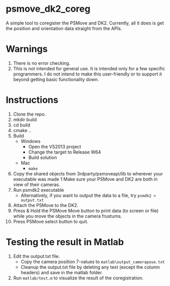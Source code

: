 # psmove_dk2_coreg
A simple tool to coregister the PSMove and DK2. Currently, all it does is get the position and orientation data straight from the APIs.

# Warnings

1. There is no error checking.
1. This is not intended for general use. It is intended only for a few specific programmers. I do not intend to make this user-friendly or to support it beyond getting basic functionality down.

# Instructions

1. Clone the repo.
1. mkdir build
1. cd build
1. cmake ..
1. Build
    * Windows
        * Open the VS2013 project
        * Change the target to Release W64
        * Build solution
    * Mac
        * `make`
1. Copy the shared objects from 3rdparty/psmoveapi/lib to wherever your executable was made
1 Make sure your PSMove and DK2 are both in view of their cameras.
1. Run psmdk2 executable
    * Alternatively, if you want to output the data to a file, try `psmdk2 > output.txt`
1. Attach the PSMove to the DK2.
1. Press & Hold the PSMove Move button to print data (to screen or file) while you move the objects in the camera frustums.
1. Press PSMove select button to quit.

# Testing the result in Matlab

1. Edit the output.txt file.
    * Copy the camera position 7-values to `matlab\output_camerapose.txt`
    * Cleanup the output.txt file by deleting any text (except the column headers) and save in the matlab folder.
2. Run `matlab/test.m` to visualize the result of the coregistration.